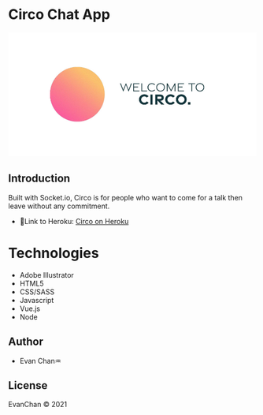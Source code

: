 # Circo Chat App
![Circo Banner](public/images/banner.JPG)

## Introduction
Built  with Socket.io, Circo is for people who want to come for a talk then leave without any commitment.
- :link:Link to Heroku: [Circo on Heroku](https://circo-chatapp.herokuapp.com/)

# Technologies
- Adobe Illustrator
- HTML5
- CSS/SASS
- Javascript
- Vue.js
- Node

## Author
- Evan Chan:aquarius:

## License
EvanChan :copyright: 2021

